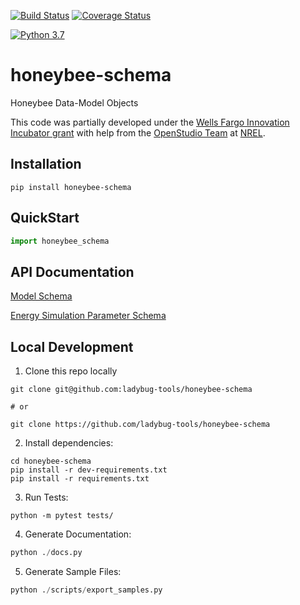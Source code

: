 [![Build Status](https://travis-ci.org/ladybug-tools/honeybee-schema.svg?branch=master)](https://travis-ci.org/ladybug-tools/honeybee-schema)
[![Coverage Status](https://coveralls.io/repos/github/ladybug-tools/honeybee-schema/badge.svg?branch=master)](https://coveralls.io/github/ladybug-tools/honeybee-schema)

[![Python 3.7](https://img.shields.io/badge/python-3.7-blue.svg)](https://www.python.org/downloads/release/python-370/)

# honeybee-schema

Honeybee Data-Model Objects

This code was partially developed under the [Wells Fargo Innovation Incubator grant](https://newsroom.wf.com/press-release/community/five-clean-tech-startups-added-wells-fargo-innovation-incubator) with help from the
[OpenStudio Team](https://github.com/NREL/OpenStudio) at [NREL](https://www.nrel.gov/).

## Installation
```console
pip install honeybee-schema
```

## QuickStart
```python
import honeybee_schema

```

## API Documentation

[Model Schema](https://ladybug-tools.github.io/honeybee-schema/model.html)

[Energy Simulation Parameter Schema](https://ladybug-tools.github.io/honeybee-schema/simulation-parameter.html)

## Local Development
1. Clone this repo locally
```console
git clone git@github.com:ladybug-tools/honeybee-schema

# or

git clone https://github.com/ladybug-tools/honeybee-schema
```
2. Install dependencies:
```console
cd honeybee-schema
pip install -r dev-requirements.txt
pip install -r requirements.txt
```

3. Run Tests:
```console
python -m pytest tests/
```

4. Generate Documentation:
```python
python ./docs.py
```

5. Generate Sample Files:
```python
python ./scripts/export_samples.py
```
